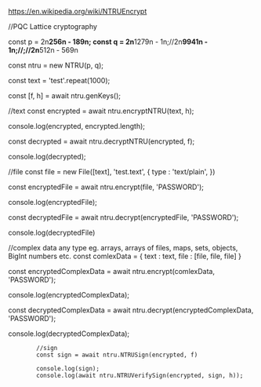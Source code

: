 
https://en.wikipedia.org/wiki/NTRUEncrypt
      
//PQC Lattice cryptography
      
const p = 2n**256n - 189n;
const q = 2n**1279n - 1n;//2n**9941n - 1n;//;//2n**512n - 569n
			
const ntru = new NTRU(p, q);

const text = 'test'.repeat(1000);
			
const [f, h] = await ntru.genKeys();
		
//text
const encrypted = await ntru.encryptNTRU(text, h);
			
console.log(encrypted, encrypted.length);
			
const decrypted = await ntru.decryptNTRU(encrypted, f);
			
console.log(decrypted);
			
//file
const file = new File([text], 'test.text', {
	type : 'text/plain',
})
			
const encryptedFile = await ntru.encrypt(file, 'PASSWORD');
			
console.log(encryptedFile);
			
const decryptedFile = await ntru.decrypt(encryptedFile, 'PASSWORD');
			
console.log(decryptedFile)
			
//complex data any type eg. arrays, arrays of files, maps, sets, objects, BigInt numbers etc.
const comlexData = {
	text : text,
	file : [file, file, file]
}
			
const encryptedComplexData = await ntru.encrypt(comlexData, 'PASSWORD');
			
console.log(encryptedComplexData);
			
const decryptedComplexData = await ntru.decrypt(encryptedComplexData, 'PASSWORD');
			
console.log(decryptedComplexData);
			
			//sign
			const sign = await ntru.NTRUSign(encrypted, f)
			
			console.log(sign);
			console.log(await ntru.NTRUVerifySign(encrypted, sign, h));
